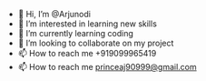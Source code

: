 - 👋 Hi, I’m @Arjunodi
- 👀 I’m interested in learning new skills
- 🌱 I’m currently learning coding
- 💞️ I’m looking to collaborate on my project
- 📫 How to reach me +919099965419
- 📫 How to reach me princeaj90999@gmail.com

<!---
Arjunodi/Arjunodi is a ✨ special ✨ repository because its `README.md` (this file) appears on your GitHub profile.
You can click the Preview link to take a look at your changes.
--->
